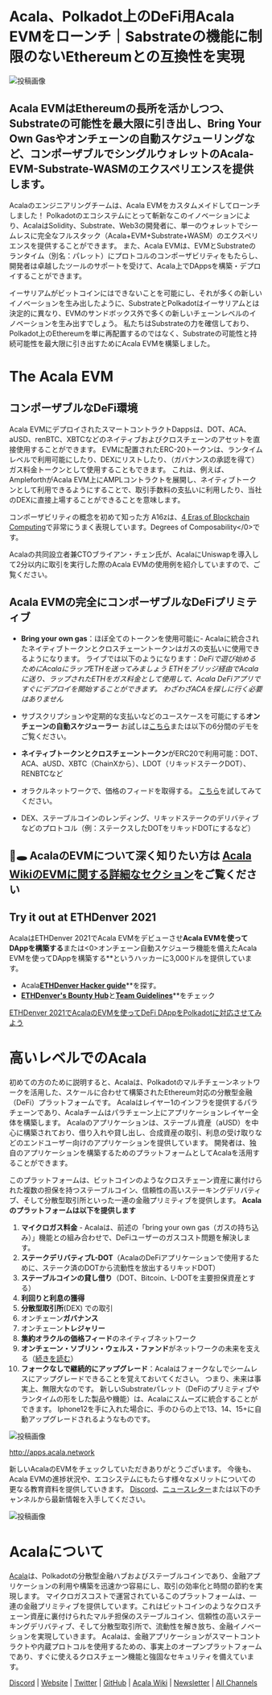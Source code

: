 # **Acala、Polkadot上のDeFi用Acala EVMをローンチ｜Sabstrateの機能に制限のないEthereumとの互換性を実現**

![投稿画像](https://miro.medium.com/max/6000/1*FNYYia98MytjFEU1Dtuzqw.png)

## Acala EVMはEthereumの長所を活かしつつ、Substrateの可能性を最大限に引き出し、Bring Your Own Gasやオンチェーンの自動スケジューリングなど、コンポーザブルでシングルウォレットのAcala-EVM-Substrate-WASMのエクスペリエンスを提供します。

Acalaのエンジニアリングチームは、Acala EVMをカスタムメイドしてローンチしました！ Polkadotのエコシステムにとって斬新なこのイノベーションにより、AcalaはSolidity、Substrate、Web3の開発者に、単一のウォレットでシームレスに完全なフルスタック（Acala+EVM+Substrate+WASM）のエクスペリエンスを提供することができます。 また、Acala EVMは、EVMとSubstrateのランタイム（別名：パレット）にプロトコルのコンポーザビリティをもたらし、開発者は卓越したツールのサポートを受けて、Acala上でDAppsを構築・デプロイすることができます。

イーサリアムがビットコインにはできないことを可能にし、それが多くの新しいイノベーションを生み出したように、SubstrateとPolkadotはイーサリアムとは決定的に異なり、EVMのサンドボックス外で多くの新しいチェーンレベルのイノベーションを生み出すでしょう。 私たちはSubstrateの力を確信しており、Polkadot上のEthereumを単に再配置するのではなく、Substrateの可能性と持続可能性を最大限に引き出すためにAcala EVMを構築しました。

# **The Acala EVM**

## **コンポーザブルなDeFi環境**

Acala EVMにデプロイされたスマートコントラクトDappsは、DOT、ACA、aUSD、renBTC、XBTCなどのネイティブおよびクロスチェーンのアセットを直接使用することができます。 EVMに配置されたERC-20トークンは、ランタイムレベルで利用可能にしたり、DEXにリストしたり、（ガバナンスの承認を得て）ガス料金トークンとして使用することもできます。 これは、例えば、AmpleforthがAcala EVM上にAMPLコントラクトを展開し、ネイティブトークンとして利用できるようにすることで、取引手数料の支払いに利用したり、当社のDEXに直接上場することができることを意味します。

コンポーザビリティの概念を初めて知った方 A16zは、[4 Eras of Blockchain Computing](https://a16z.com/2018/12/16/4-eras-of-blockchain-computing-degrees-of-composability/#:~:text=A%20platform%20is%20composable%20if,more%20rapid%20and%20compounding%20innovation.)で非常にうまく表現しています。Degrees of Composability</0>です。

Acalaの共同設立者兼CTOブライアン・チェン氏が、AcalaにUniswapを導入して2分以内に取引を実行した際のAcala EVMの使用例を紹介していますので、ご覧ください。

## **Acala EVMの完全にコンポーザブルなDeFiプリミティブ**

- **Bring your own gas**：ほぼ全てのトークンを使用可能に- Acalaに統合されたネイティブトークンとクロスチェーントークンはガスの支払いに使用できるようになります。 ライブでは以下のようになります：_DeFiで遊び始めるためにAcalaにラップETHを送ってみましょう ETHをブリッジ経由でAcalaに送り、ラップされたETHをガス料金として使用して、Acala DeFiアプリですぐにデプロイを開始することができます。 わざわざACAを探しに行く必要はありません_
- サブスクリプションや定期的な支払いなどのユースケースを可能にする**オンチェーンの自動スケジューラー** お試しは[こちら](https://wiki.acala.network/build/development-guide/smart-contracts/advanced/use-on-chain-scheduler)または以下の6分間のデモをご覧ください。

- **ネイティブトークンとクロスチェーントークン**がERC20で利用可能：DOT、ACA、aUSD、XBTC（ChainXから）、LDOT（リキッドステークDOT）、RENBTCなど
- オラクルネットワークで、価格のフィードを取得する。 [こちら](https://wiki.acala.network/build/development-guide/smart-contracts/advanced/use-oracle-feeds)を試してみてください。
- DEX、ステーブルコインのレンディング、リキッドステークのデリバティブなどのプロトコル（例：ステークスしたDOTをリキッドDOTにするなど）

## **🐰🕳 AcalaのEVMについて深く知りたい方は** [**Acala WikiのEVMに関する詳細なセクション**](https://wiki.acala.network/learn/basics/acala-evm/acala-evm-composable-defi-stack)**をご覧ください**

## Try it out at ETHDenver 2021

AcalaはETHDenver 2021でAcala EVMをデビューさせ**Acala EVMを使ってDAppを構築する**または<0>オンチェーン自動スケジューラ機能を備えたAcala EVMを使ってDAppを構築する**というハッカーに3,000ドルを提供しています。</p>

- Acala[**ETHDenver Hacker guide**](https://wiki.acala.network/general/contribution-rewards/ethdenver-hacker)**を探す。</li>
- [**ETHDenver's Bounty Hub**](https://www.ethdenver.com/post/acala)と[**Team Guidelines**](https://www.ethdenver.com/judging)**をチェック</li> </ul>

[ETHDenver 2021でAcalaのEVMを使ってDeFi DAppをPolkadotに対応させてみよう](https://medium.com/acalanetwork/make-your-defi-dapp-polkadot-ready-with-acalas-evm-at-ethdenver-2021-b542090f6af1)

# **高いレベルでのAcala**

初めての方のために説明すると、Acalaは、Polkadotのマルチチェーンネットワークを活用した、スケールに合わせて構築されたEthereum対応の分散型金融（DeFi）プラットフォームです。 Acalaはレイヤー1のインフラを提供するパラチェーンであり、Acalaチームはパラチェーン上にアプリケーションレイヤー全体を構築します。 Acalaのアプリケーションは、ステーブル資産（aUSD）を中心に構築されており、借り入れや貸し出し、合成資産の取引、利息の受け取りなどのエンドユーザー向けのアプリケーションを提供しています。 開発者は、独自のアプリケーションを構築するためのプラットフォームとしてAcalaを活用することができます。

このプラットフォームは、ビットコインのようなクロスチェーン資産に裏付けられた複数の担保を持つステーブルコイン、信頼性の高いステーキングデリバティブ、そして分散型取引所といった一連の金融プリミティブを提供します。 **Acalaのプラットフォームは以下を提供します**

1.  **マイクロガス料金** - Acalaは、前述の「bring your own gas（ガスの持ち込み）」機能との組み合わせで、DeFiユーザーのガスコスト問題を解決します。
2.  **ステークデリバティブL-DOT**（AcalaのDeFiアプリケーションで使用するために、ステーク済のDOTから流動性を放出するリキッドDOT）
3.  **ステーブルコインの貸し借り**（DOT、Bitcoin、L-DOTを主要担保資産とする）
4.  **利回りと利息の獲得**
5.  **分散型取引所**(DEX) での取引
6.  オンチェーン**ガバナンス**
7.  オンチェーン**トレジャリー**
8.  **集約オラクルの価格フィード**のネイティブネットワーク
9.  **オンチェーン・ソブリン・ウェルス・ファンド**がネットワークの未来を支える（[続きを読む](https://medium.com/acalanetwork/building-a-decentralized-sovereign-wealth-fund-6a5a0ae995b1)）
10. **フォークなしで継続的にアップグレード**：Acalaはフォークなしでシームレスにアップグレードできることを覚えておいてください。 つまり、未来は事実上、無限大なのです。 新しいSubstrateパレット（DeFiのプリミティブやランタイムの形をした製品や機能）は、Acalaにスムーズに統合することができます。 Iphone12を手に入れた場合に、手のひらの上で13、14、15+に自動アップグレードされるようなものです。

![投稿画像](https://miro.medium.com/max/3200/0*iHVQdZllz1MxLwuy)

http://apps.acala.network

新しいAcalaのEVMをチェックしていただきありがとうございます。 今後も、Acala EVMの進捗状況や、エコシステムにもたらす様々なメリットについての更なる教育資料を提供していきます。 [Discord](https://discord.gg/vdbFVCH)、[ニュースレター](https://share.hsforms.com/1X9RxkXk-R62I0VNbATaDXw4h8qc)または以下のチャンネルから最新情報を入手してください。

![投稿画像](https://miro.medium.com/max/2402/0*BvF8sTfeQd4Sc71D.png)

# **Acalaについて**

[Acala](http://acala.network/)は、Polkadotの分散型金融ハブおよびステーブルコインであり、金融アプリケーションの利用や構築を迅速かつ容易にし、取引の効率化と時間の節約を実現します。 マイクロガスコストで運営されているこのプラットフォームは、一連の金融プリミティブを提供しています。これはビットコインのようなクロスチェーン資産に裏付けられたマルチ担保のステーブルコイン、信頼性の高いステーキングデリバティブ、そして分散型取引所で、流動性を解き放ち、金融イノベーションを実現していきます。 Acalaは、金融アプリケーションがスマートコントラクトや内蔵プロトコルを使用するための、事実上のオープンプラットフォームであり、すぐに使えるクロスチェーン機能と強固なセキュリティを備えています。

[Discord](https://discord.gg/vdbFVCH) | [Website](https://acala.network/) | [Twitter](https://twitter.com/AcalaNetwork) | [GitHub](https://github.com/AcalaNetwork/Acala) | [Acala Wiki](https://github.com/AcalaNetwork/Acala/wiki) | [Newsletter](https://share.hsforms.com/1X9RxkXk-R62I0VNbATaDXw4h8qc) | [All Channels](https://linktr.ee/acalanetwork)

